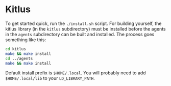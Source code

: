 
Kitlus
==============

To get started quick, run the `./install.sh` script.  For building yourself,
the kitlus library (in the `kitlus` subdirectory) must be installed before the
agents in the `agents` subdirectory can be built and installed.  The process
goes something like this:

```bash
cd kitlus
make && make install
cd ../agents
make && make install
```

Default install prefix is `$HOME/.local`.  You will probably need to add
`$HOME/.local/lib` to your `LD_LIBRARY_PATH`.

